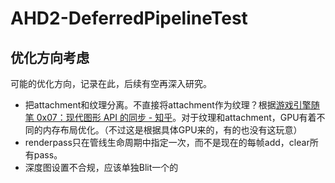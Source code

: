 # AHD2-DeferredPipelineTest
## 优化方向考虑

可能的优化方向，记录在此，后续有空再深入研究。

* 把attachment和纹理分离。不直接将attachment作为纹理？根据[游戏引擎随笔 0x07：现代图形 API 的同步 - 知乎](https://zhuanlan.zhihu.com/p/100162469)。对于纹理和attachment，GPU有着不同的内存布局优化。（不过这是根据具体GPU来的，有的也没有这玩意）
* renderpass只在管线生命周期中指定一次，而不是现在的每帧add，clear所有pass。
* 深度图设置不合规，应该单独Blit一个的
